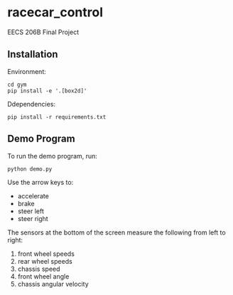 # racecar_control
EECS 206B Final Project

## Installation
Environment:
```
cd gym
pip install -e '.[box2d]'
```

Ddependencies:
```
pip install -r requirements.txt
```


## Demo Program
To run the demo program, run:
```
python demo.py
```

Use the arrow keys to:
- accelerate
- brake
- steer left
- steer right

The sensors at the bottom of the screen measure the following from left to right:
1. front wheel speeds
2. rear wheel speeds
3. chassis speed
4. front wheel angle
5. chassis angular velocity
